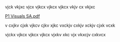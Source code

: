  vjck vkjxc vjcx vjkcx vjkcx vjkcx vkjv cx vkjxc




 
 [P1 Visuals SA.pdf](https://github.com/user-attachments/files/18608436/P1.Visuals.SA.pdf)






v cxjkv cjxk vjkcv cjkv xjkc vxckjv cxkjv xckjv cjxk vcxk








 vjckx vjkcx vjkcx vjkcx vjxkv xkc vjx vkxcjv cxkvcx
